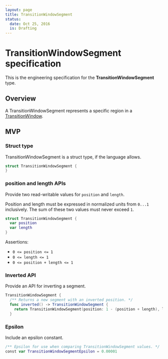 ```yaml
---
layout: page
title: TransitionWindowSegment
status:
  date: Oct 25, 2016
  is: Drafting
---
```


# TransitionWindowSegment specification

This is the engineering specification for the **TransitionWindowSegment** type.

## Overview

A TransitionWindowSegment represents a specific region in a [TransitionWindow](TransitionWindow).

## MVP

### Struct type

TransitionWindowSegment is a struct type, if the language allows.

```swift
struct TransitionWindowSegment {
}
```

### position and length APIs

Provide two read-writable values for `position` and `length`.

Position and length must be expressed in normalized units from `0...1` inclusively. The sum of these two values must never exceed `1`.

```swift
struct TransitionWindowSegment {
  var position
  var length
}
```

Assertions:

- `0 <= position <= 1`
- `0 <= length <= 1`
- `0 <= position + length <= 1`

### Inverted API

Provide an API for inverting a segment.

```swift
TransitionWindowSegment {
  /** Returns a new segment with an inverted position. */
  func inverted() -> TransitionWindowSegment {
    return TransitionWindowSegment(position: 1 - (position + length), length: length)
  }
```

### Epsilon

Include an epsilon constant.

```swift
/** Epsilon for use when comparing TransitionWindowSegment values. */
const var TransitionWindowSegmentEpsilon = 0.00001
```
